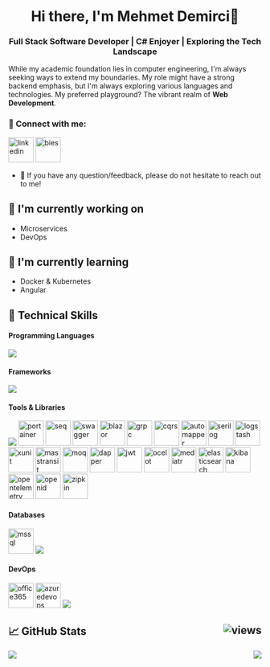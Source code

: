 <h1 align="center">Hi there, I'm Mehmet Demirci👋</h1>
<h3 align="center">Full Stack Software Developer | C# Enjoyer | Exploring the Tech Landscape</h3>

While my academic foundation lies in computer engineering, I'm always seeking ways to extend my boundaries. My role might have a strong backend emphasis, but I'm always exploring various languages and technologies. My preferred playground? The vibrant realm of **Web Development**.


### 🤝 Connect with me:
[<img alt="linkedin" width="50" height="50" src="https://skillicons.dev/icons?i=linkedin&theme=light" />](https://www.linkedin.com/in/bies)
[<img alt="bies" width="50" height="50" src="https://hordebies.github.io/Bies/favicon.ico" />](https://hordebies.github.io/Bies/)
<!--[<img alt="mail" width="50" height="50" src="https://github.com/HordeBies/HordeBies/assets/73644073/7aad2717-3c8f-4c8a-96ee-f5dc1435eb14" />](mailto:oa.mehmetdmrc@gmail.com)-->

- 💬 If you have any question/feedback, please do not hesitate to reach out to me!

## 🔭 I'm currently working on

-   Microservices
-   DevOps

## 🌱 I'm currently learning

-  Docker & Kubernetes
-  Angular

## 💼 Technical Skills

#### Programming Languages
<p align="left">
  <a href="https://skillicons.dev">
    <img src="https://skillicons.dev/icons?i=cs,python,java,c,cpp,go,typescript,javascript,html,css"/>
  </a>
</p>

#### Frameworks
<p align="left">
  <a href="https://skillicons.dev">
    <img src="https://skillicons.dev/icons?i=dotnet,angular,unity"/>
  </a>
</p>

#### Tools & Libraries 
<p align="left">
  <a href="https://skillicons.dev"><img src="https://skillicons.dev/icons?i=visualstudio,vscode,docker,postman,redis,rabbitmq,github,bootstrap,azure"/></a>
  <a title="Portainer"><img width="50" height="50" src="https://cdn.worldvectorlogo.com/logos/portainer.svg" alt="portainer"/></a>
  <a title="Seq"><img width="50" height="50" src="https://github.com/HordeBies/HordeBies/assets/73644073/abce2e5e-741e-4fec-a9f2-da3214518d0c" alt="seq"/></a>
    <a title="Swagger"><img width="50" height="50" src="https://github.com/HordeBies/HordeBies/assets/73644073/ad515d04-021e-4a43-b927-a1445c1e2b2d" alt="swagger"/></a>
  <a title="Blazor"><img width="50" height="50" src="https://github.com/HordeBies/HordeBies/assets/73644073/0fa37e73-c89e-4976-987d-78c6f5f395ae" alt="blazor"/></a>
    <a title="gRPC"><img width="50" height="50" src="https://github.com/HordeBies/HordeBies/assets/73644073/02d1f5b3-b977-4a21-9e70-6f7b82eee126" alt="grpc"/></a>
    <a title="CQRS"><img width="50" height="50" src="https://github.com/HordeBies/HordeBies/assets/73644073/89a7847b-28de-4a69-8079-008c11cee803" alt="cqrs"/></a>
    <a title="AutoMapper"><img width="50" height="50" src="https://github.com/HordeBies/HordeBies/assets/73644073/d561e1b0-41ac-4b6a-8e05-e4f73979c77b" alt="automapper"/></a>
    <a title="Seilog"><img width="50" height="50" src="https://github.com/HordeBies/HordeBies/assets/73644073/8b64c1b5-24bd-4650-bc89-01d3f5c32380" alt="serilog"/></a>
    <a title="Logstash"><img width="50" height="50" src="https://github.com/HordeBies/HordeBies/assets/73644073/b689248a-591f-4d6b-8c75-0657f113a785" alt="logstash"/></a>
    <a title="xUnit"><img width="50" height="50" src="https://github.com/HordeBies/HordeBies/assets/73644073/2879e766-f35b-4706-925d-3ac88ada2942" alt="xunit"/></a>
    <a title="MassTransit"><img width="50" height="50" src="https://github.com/HordeBies/HordeBies/assets/73644073/9143e34e-cad8-4070-96fd-34649d3b58b3" alt="masstransit"/></a>
    <a title="MOQ"><img width="50" height="50" src="https://github.com/HordeBies/HordeBies/assets/73644073/6805bbdb-dd8f-48d0-abc4-d024e611d317" alt="moq"/></a>
    <a title="Dapper"><img width="50" height="50" src="https://github.com/HordeBies/HordeBies/assets/73644073/0ea835f9-b059-425f-95e1-fb71843a7f6a" alt="dapper"/></a>
    <a title="JWT"><img width="50" height="50" src="https://github.com/HordeBies/HordeBies/assets/73644073/95b69b64-77f6-464f-84bf-0754c49345ea" alt="jwt"/></a>
    <a title="Ocelot"><img width="50" height="50" src="https://github.com/HordeBies/HordeBies/assets/73644073/cafaf2c6-064a-43e7-a7f7-190a8b4037b7" alt="ocelot"/></a>
    <a title="MediatR"><img width="50" height="50" src="https://github.com/HordeBies/HordeBies/assets/73644073/05e0b3f7-aeee-45d7-94d1-93594cfc4534" alt="mediatr"/></a>
    <a title="ElasticSearch"><img width="50" height="50" src="https://github.com/HordeBies/HordeBies/assets/73644073/29d860aa-d21e-421a-9e8f-a8af110e3e00" alt="elasticsearch"/></a>
    <a><img width="50" height="50" src="https://github.com/HordeBies/HordeBies/assets/73644073/801b26dd-64e5-4d8f-b5b4-08bf8c2f0aff" alt="kibana"/></a>
    <a title="OpenTelemetry"><img width="50" height="50" src="https://github.com/HordeBies/HordeBies/assets/73644073/b4bb0603-a63b-4b12-be8b-ec8b06db53c9" alt="opentelemetry"/></a>
    <a title="OpenID"><img width="50" height="50" src="https://github.com/HordeBies/HordeBies/assets/73644073/2b16fe29-d566-46eb-914a-c0b572957638" alt="openid"/></a>
    <a title="Zipkin"><img width="50" height="50" src="https://github.com/HordeBies/HordeBies/assets/73644073/b3fbc24e-b507-4b23-addb-03d9ecad957e" alt="zipkin"/></a>
</p>

#### Databases

<p align="left">
  <a title="MSSQL"><img width="50" height="50" src="https://github.com/HordeBies/HordeBies/assets/73644073/26515165-4b53-4925-9f79-26d6ae4fb008" alt="mssql"/></a>
  <a href="https://skillicons.dev"><img src="https://skillicons.dev/icons?i=mysql,postgres,mongodb"/></a>
</p>

#### DevOps
<p align="left">
  <a title="Office365"><img width="50" height="50" src="https://github.com/HordeBies/HordeBies/assets/73644073/b89bbb68-ba35-4193-b3c9-3a3e02e94d40" alt="office365"/></a>
  <a title="Azure DevOps"><img width="50" height="50" src="https://github.com/HordeBies/HordeBies/assets/73644073/6d8d349e-c81c-477a-a218-1b4ae2104a5d" alt="azuredevops"/></a>
  <a title="Git" href="https://skillicons.dev">
    <img src="https://skillicons.dev/icons?i=git"/>
  </a>
</p>

## 📈 GitHub Stats <img align="right" src="https://komarev.com/ghpvc/?username=HordeBies&label=Views&color=2649b0&style=flat-square" alt="views" />

<img src="https://github-readme-stats.vercel.app/api/top-langs/?username=HordeBies&bg_color=0d1117&text_color=c8cdd0&title_color=3366ff&hide_border=true&layout=compact&langs_count=10"/><img align="right" src="https://github-readme-stats.vercel.app/api?username=HordeBies&show_icons=true&bg_color=0d1117&text_color=c8cdd0&title_color=3366ff&icon_color=3366ff&hide_border=true&hide_rank=true&hide=contribs"/>



